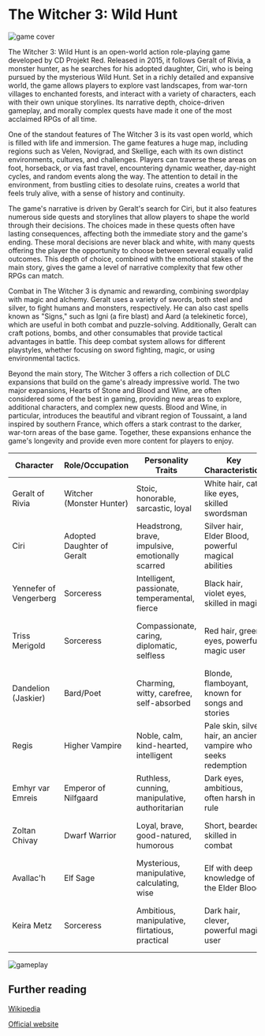 # The Witcher 3: Wild Hunt

![game cover](https://upload.wikimedia.org/wikipedia/en/0/0c/Witcher_3_cover_art.jpg)

The Witcher 3: Wild Hunt is an open-world action role-playing game developed by CD Projekt Red. Released in 2015, it follows Geralt of Rivia, a monster hunter, as he searches for his adopted daughter, Ciri, who is being pursued by the mysterious Wild Hunt. Set in a richly detailed and expansive world, the game allows players to explore vast landscapes, from war-torn villages to enchanted forests, and interact with a variety of characters, each with their own unique storylines. Its narrative depth, choice-driven gameplay, and morally complex quests have made it one of the most acclaimed RPGs of all time.

One of the standout features of The Witcher 3 is its vast open world, which is filled with life and immersion. The game features a huge map, including regions such as Velen, Novigrad, and Skellige, each with its own distinct environments, cultures, and challenges. Players can traverse these areas on foot, horseback, or via fast travel, encountering dynamic weather, day-night cycles, and random events along the way. The attention to detail in the environment, from bustling cities to desolate ruins, creates a world that feels truly alive, with a sense of history and continuity.

The game's narrative is driven by Geralt's search for Ciri, but it also features numerous side quests and storylines that allow players to shape the world through their decisions. The choices made in these quests often have lasting consequences, affecting both the immediate story and the game's ending. These moral decisions are never black and white, with many quests offering the player the opportunity to choose between several equally valid outcomes. This depth of choice, combined with the emotional stakes of the main story, gives the game a level of narrative complexity that few other RPGs can match.

Combat in The Witcher 3 is dynamic and rewarding, combining swordplay with magic and alchemy. Geralt uses a variety of swords, both steel and silver, to fight humans and monsters, respectively. He can also cast spells known as "Signs," such as Igni (a fire blast) and Aard (a telekinetic force), which are useful in both combat and puzzle-solving. Additionally, Geralt can craft potions, bombs, and other consumables that provide tactical advantages in battle. This deep combat system allows for different playstyles, whether focusing on sword fighting, magic, or using environmental tactics.

Beyond the main story, The Witcher 3 offers a rich collection of DLC expansions that build on the game's already impressive world. The two major expansions, Hearts of Stone and Blood and Wine, are often considered some of the best in gaming, providing new areas to explore, additional characters, and complex new quests. Blood and Wine, in particular, introduces the beautiful and vibrant region of Toussaint, a land inspired by southern France, which offers a stark contrast to the darker, war-torn areas of the base game. Together, these expansions enhance the game's longevity and provide even more content for players to enjoy.

| Character       | Role/Occupation        | Personality Traits                              | Key Characteristics                            | Notable Relationships            |
|-----------------|------------------------|------------------------------------------------|------------------------------------------------|-----------------------------------|
| Geralt of Rivia | Witcher (Monster Hunter) | Stoic, honorable, sarcastic, loyal             | White hair, cat-like eyes, skilled swordsman   | Father figure to Ciri, lover of Yennefer and Triss |
| Ciri            | Adopted Daughter of Geralt | Headstrong, brave, impulsive, emotionally scarred | Silver hair, Elder Blood, powerful magical abilities | Daughter figure to Geralt, close friend of Yennefer |
| Yennefer of Vengerberg | Sorceress               | Intelligent, passionate, temperamental, fierce | Black hair, violet eyes, skilled in magic      | Geralt's lover, close friend to Triss |
| Triss Merigold  | Sorceress               | Compassionate, caring, diplomatic, selfless    | Red hair, green eyes, powerful magic user     | Geralt's lover (alternative romance), close friend to Yennefer |
| Dandelion (Jaskier) | Bard/Poet              | Charming, witty, carefree, self-absorbed       | Blonde, flamboyant, known for songs and stories | Best friend of Geralt, admirer of women |
| Regis           | Higher Vampire          | Noble, calm, kind-hearted, intelligent         | Pale skin, silver hair, an ancient vampire who seeks redemption | Close friend to Geralt, confidant |
| Emhyr var Emreis | Emperor of Nilfgaard    | Ruthless, cunning, manipulative, authoritarian  | Dark eyes, ambitious, often harsh in rule     | Father of Ciri, former lover of Yennefer |
| Zoltan Chivay   | Dwarf Warrior           | Loyal, brave, good-natured, humorous           | Short, bearded, skilled in combat             | Close friend of Geralt, fellow adventurer |
| Avallac'h       | Elf Sage                | Mysterious, manipulative, calculating, wise    | Elf with deep knowledge of the Elder Blood    | Advisor to the Wild Hunt, part of Ciri's lineage |
| Keira Metz      | Sorceress               | Ambitious, manipulative, flirtatious, practical | Dark hair, clever, powerful magic user        | Former lover of Geralt, part of the Lodge of Sorceresses |

![gameplay](https://images.kinguin.net/g/carousel-main-mobile/media/category/0/6/06_589_1_1_2.jpg)

## Further reading

[Wikipedia](https://en.m.wikipedia.org/wiki/The_Witcher_3:_Wild_Hunt)

[Official website](https://www.thewitcher.com/us/pl/witcher3)
